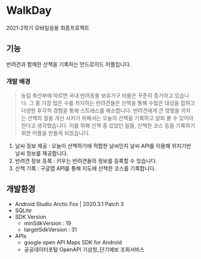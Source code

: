# WalkDay
2021-2학기 모바일응용 최종프로젝트

## 기능
반려견과 함께한 산책을 기록하는 안드로이드 어플입니다.
### 개발 배경 
> 농림 축산부에 따르면 국내 반려동물 보유가구 비율은 꾸준히 증가하고 있습니다. 그 중 가장 많은 수를 차지하는 반려견들은 산책을 통해 수많은 대상을 접하고 다양한 후각적 경험을 통해 스트레스를 해소합니다. 반려견에게 큰 영향을 끼치는 산책의 질을 개선 시키기 위해서는 오늘의 산책을 기록하고 살펴 볼 수 있어야 한다고 생각했습니다. 이를 위해 산책 중 있었던 일들, 산책한 코스 등을 기록하기 위한 어플을 만들게 되었습니다.
1. 날씨 정보 제공 : 오늘이 산책하기에 적합한 날씨인지 날씨 API를 이용해 위치기반 날씨 정보를 제공합니다.
2. 반려견 정보 등록 : 키우는 반려견들의 정보를 등록할 수 있습니다.
3. 산책 기록 : 구글맵 API를 통해 지도에 산책한 코스를 기록합니다.

## 개발환경
- Android Studio Arctic Fox | 2020.3.1 Patch 3
- SQLite
- SDK Version
  - minSdkVersion : 19
  - targetSdkVersion : 31
- APIs
  - google open API Maps SDK for Android 
  - 공공데이터포털 OpenAPI 기상청_단기예보 조회서비스 
